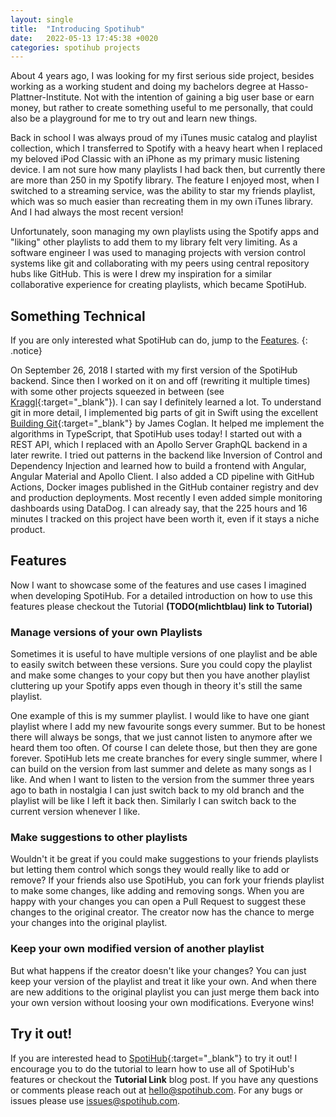 ```yaml
---
layout: single
title:  "Introducing Spotihub"
date:   2022-05-13 17:45:38 +0020
categories: spotihub projects
---
```

About 4 years ago, I was looking for my first serious side project, besides working as a working student and doing my bachelors degree at Hasso-Plattner-Institute. Not with the intention of gaining a big user base or earn money, but rather to create something useful to me personally, that could also be a playground for me to try out and learn new things.

Back in school I was always proud of my iTunes music catalog and playlist collection, which I transferred to Spotify with a heavy heart when I replaced my beloved iPod Classic with an iPhone as my primary music listening device. I am not sure how many playlists I had back then, but currently there are more than 250 in my Spotify library. The feature I enjoyed most, when I switched to a streaming service, was the ability to star my friends playlist, which was so much easier than recreating them in my own iTunes library. And I had always the most recent version!

Unfortunately, soon managing my own playlists using the Spotify apps and "liking" other playlists to add them to my library felt very limiting. As a software engineer I was used to managing projects with version control systems like git and collaborating with my peers using central repository hubs like GitHub. This is were I drew my inspiration for a similar collaborative experience for creating playlists, which became SpotiHub.

## Something Technical

If you are only interested what SpotiHub can do, jump to the [Features](#features).
{: .notice}

On September 26, 2018 I started with my first version of the SpotiHub backend. Since then I worked on it on and off (rewriting it multiple times) with some other projects squeezed in between (see [Kraggl](http://kraggl.com){:target="_blank"}). I can say I definitely learned a lot. To understand git in more detail, I implemented big parts of git in Swift using the excellent [Building Git](https://shop.jcoglan.com/building-git){:target="_blank"} by James Coglan. It helped me implement the algorithms in TypeScript, that SpotiHub uses today! I started out with a REST API, which I replaced with an Apollo Server GraphQL backend in a later rewrite. I tried out patterns in the backend like Inversion of Control and Dependency Injection and learned how to build a frontend with Angular, Angular Material and Apollo Client. I also added a CD pipeline with GitHub Actions, Docker images published in the GitHub container registry and dev and production deployments. Most recently I even added simple monitoring dashboards using DataDog. I can already say, that the 225 hours and 16 minutes I tracked on this project have been worth it, even if it stays a niche product.

## Features

Now I want to showcase some of the features and use cases I imagined when developing SpotiHub. For a detailed introduction on how to use this features please checkout the Tutorial **(TODO(mlichtblau) link to Tutorial)**

### Manage versions of your own Playlists

Sometimes it is useful to have multiple versions of one playlist and be able to easily switch between these versions. Sure you could copy the playlist and make some changes to your copy but then you have another playlist cluttering up your Spotify apps even though in theory it's still the same playlist.

One example of this is my summer playlist. I would like to have one giant playlist where I add my new favourite songs every summer. But to be honest there will always be songs, that we just cannot listen to anymore after we heard them too often. Of course I can delete those, but then they are gone forever. SpotiHub lets me create branches for every single summer, where I can build on the version from last summer and delete as many songs as I like. And when I want to listen to the version from the summer three years ago to bath in nostalgia I can just switch back to my old branch and the playlist will be like I left it back then. Similarly I can switch back to the current version whenever I like.

### Make suggestions to other playlists

Wouldn't it be great if you could make suggestions to your friends playlists but letting them control which songs they would really like to add or remove? If your friends also use SpotiHub, you can fork your friends playlist to make some changes, like adding and removing songs. When you are happy with your changes you can open a Pull Request to suggest these changes to the original creator. The creator now has the chance to merge your changes into the original playlist.

### Keep your own modified version of another playlist

But what happens if the creator doesn't like your changes? You can just keep your version of the playlist and treat it like your own. And when there are new additions to the original playlist you can just merge them back into your own version without loosing your own modifications. Everyone wins!

## Try it out!

If you are interested head to [SpotiHub](http://spotihub.com){:target="_blank"} to try it out! I encourage you to do the tutorial to learn how to use all of SpotiHub's features or checkout the **Tutorial Link** blog post. If you have any questions or comments please reach out at [hello@spotihub.com](mailto:hello@spotihub.com). For any bugs or issues please use [issues@spotihub.com](mailto:issues@spotihub.com).
